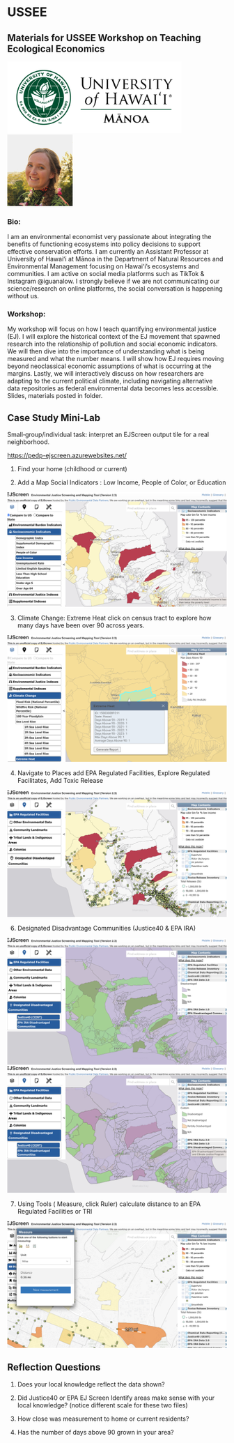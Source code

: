 # USSEE
## Materials for USSEE Workshop on Teaching Ecological Economics


<img src="img/left.jpg" alt="" width="400"/><img src="img/Ashley_HS-2_excut.jpg" alt="" width="150"/>

### Bio: 

I am an environmental economist very passionate about integrating the benefits of functioning ecosystems into policy decisions to support effective conservation efforts. I am currently an Assistant Professor at University of Hawaiʻi at Mānoa in the Department of Natural Resources and Environmental Management focusing on Hawaiʻi’s ecosystems and communities. I am active on social media platforms such as TikTok & Instagram @iguanalow. I strongly believe if we are not communicating our science/research on online platforms, the social conversation is happening without us. 


### Workshop:

My workshop will focus on how I teach quantifying environmental justice (EJ). I will explore the historical context of the EJ movement that spawned research into the relationship of pollution and social economic indicators. We will then dive into the importance of understanding what is being measured and what the number means. I will show how EJ requires moving beyond neoclassical economic assumptions of what is occurring at the margins. Lastly, we will interactively discuss on how researchers are adapting to the current political climate, including navigating alternative data repositories as federal environmental data becomes less accessible. Slides, materials posted in folder.


## Case Study Mini‑Lab
Small‑group/individual task: interpret an EJScreen output tile for a real neighborhood.

<https://pedp-ejscreen.azurewebsites.net/>

1. Find your home (childhood or current)



2.  Add a Map Social Indicators : Low Income, People of Color, or Education

![alt text](img/lowincome.png)


3. Climate Change: Extreme Heat click on census tract to explore how many days have been over 90 across years.

![alt text](img/extheat.png)

4. Navigate to Places add EPA Regulated Facilities, Explore Regulated Facilitates, Add Toxic Release

![alt text](img/TRI_HazardousWaste.png)

6. Designated Disadvantage Communities (Justice40 & EPA IRA)

![alt text](img/CJEST.png)
![alt text](img/epaEJscreen.png)

   
7. Using Tools ( Measure, click Ruler) calculate distance to an EPA Regulated Facilities or TRI 

![alt text](img/Measurement.png)




## Reflection Questions

1. Does your local knowledge reflect the data shown?

2. Did Justice40 or EPA EJ Screen Identify areas make sense with your local knowledge? (notice different scale for these two files)

3. How close was measurement to home or current residents?

4. Has the number of days above 90 grown in your area?
